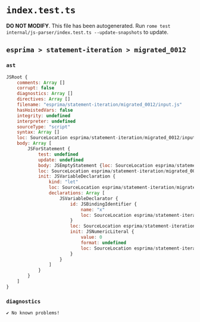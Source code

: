 # `index.test.ts`

**DO NOT MODIFY**. This file has been autogenerated. Run `rome test internal/js-parser/index.test.ts --update-snapshots` to update.

## `esprima > statement-iteration > migrated_0012`

### `ast`

```javascript
JSRoot {
	comments: Array []
	corrupt: false
	diagnostics: Array []
	directives: Array []
	filename: "esprima/statement-iteration/migrated_0012/input.js"
	hasHoistedVars: false
	integrity: undefined
	interpreter: undefined
	sourceType: "script"
	syntax: Array []
	loc: SourceLocation esprima/statement-iteration/migrated_0012/input.js 1:0-2:0
	body: Array [
		JSForStatement {
			test: undefined
			update: undefined
			body: JSEmptyStatement {loc: SourceLocation esprima/statement-iteration/migrated_0012/input.js 1:16-1:17}
			loc: SourceLocation esprima/statement-iteration/migrated_0012/input.js 1:0-1:17
			init: JSVariableDeclaration {
				kind: "let"
				loc: SourceLocation esprima/statement-iteration/migrated_0012/input.js 1:4-1:13
				declarations: Array [
					JSVariableDeclarator {
						id: JSBindingIdentifier {
							name: "x"
							loc: SourceLocation esprima/statement-iteration/migrated_0012/input.js 1:8-1:9 (x)
						}
						loc: SourceLocation esprima/statement-iteration/migrated_0012/input.js 1:8-1:13
						init: JSNumericLiteral {
							value: 0
							format: undefined
							loc: SourceLocation esprima/statement-iteration/migrated_0012/input.js 1:12-1:13
						}
					}
				]
			}
		}
	]
}
```

### `diagnostics`

```
✔ No known problems!

```
